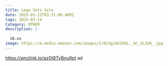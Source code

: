 ```yaml
---
title: Lego Sets Sale
date: 2025-03-12T03:31:06.409Z
tags: 2025-03-14
Category: OTHER
description: |-
  
  10.xx
image: https://m.media-amazon.com/images/I/813giA52VUL._AC_UL320_.jpg
---
```

https://amzlink.to/az0t8TyBnu9pt  ad